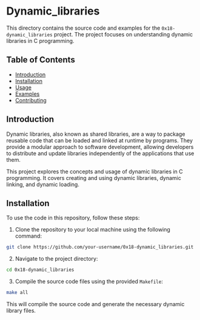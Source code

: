 # Dynamic_libraries

This directory contains the source code and examples for the `0x18-dynamic_libraries` project. The project focuses on understanding dynamic libraries in C programming.

## Table of Contents

- [Introduction](#introduction)
- [Installation](#installation)
- [Usage](#usage)
- [Examples](#examples)
- [Contributing](#contributing)

## Introduction

Dynamic libraries, also known as shared libraries, are a way to package reusable code that can be loaded and linked at runtime by programs. They provide a modular approach to software development, allowing developers to distribute and update libraries independently of the applications that use them.

This project explores the concepts and usage of dynamic libraries in C programming. It covers creating and using dynamic libraries, dynamic linking, and dynamic loading.

## Installation

To use the code in this repository, follow these steps:

1. Clone the repository to your local machine using the following command:

```bash
git clone https://github.com/your-username/0x18-dynamic_libraries.git
```

2. Navigate to the project directory:

```bash
cd 0x18-dynamic_libraries
```

3. Compile the source code files using the provided `Makefile`:

```bash
make all
```

This will compile the source code and generate the necessary dynamic library files.

